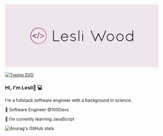 
<img src="https://github.com/LDWood10/LDWood10/blob/main/cover.png">

[![Typing SVG](https://readme-typing-svg.herokuapp.com?color=FFFEFE&vCenter=true&lines=software+engineer;coffee+enthusiast)](https://git.io/typing-svg)

### Hi, I'm Lesli👋 💻

I'm a fullstack software engineer with a background in science. 


🔭 Software Engineer @100Devs

🌱 I’m currently learning JavaScript



![Anurag's GitHub stats](https://github-readme-stats.vercel.app/api?username=LDWood10&show_icons=true&theme=cobalt)

<!--
**LDWood10/LDWood10** is a ✨ _special_ ✨ repository because its `README.md` (this file) appears on your GitHub profile.

Here are some ideas to get you started:

- 🔭 I’m currently working on ...
- 🌱 I’m currently learning ...
- 👯 I’m looking to collaborate on ...
- 🤔 I’m looking for help with ...
- 💬 Ask me about ...
- 📫 How to reach me: ...
- 😄 Pronouns: ...
- ⚡ Fun fact: ...
-->
